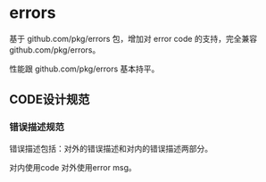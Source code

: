 # errors
基于 github.com/pkg/errors 包，增加对 error code 的支持，完全兼容 github.com/pkg/errors。

性能跟 github.com/pkg/errors 基本持平。

## CODE设计规范
### 错误描述规范
错误描述包括：对外的错误描述和对内的错误描述两部分。

对内使用code 对外使用error msg。


